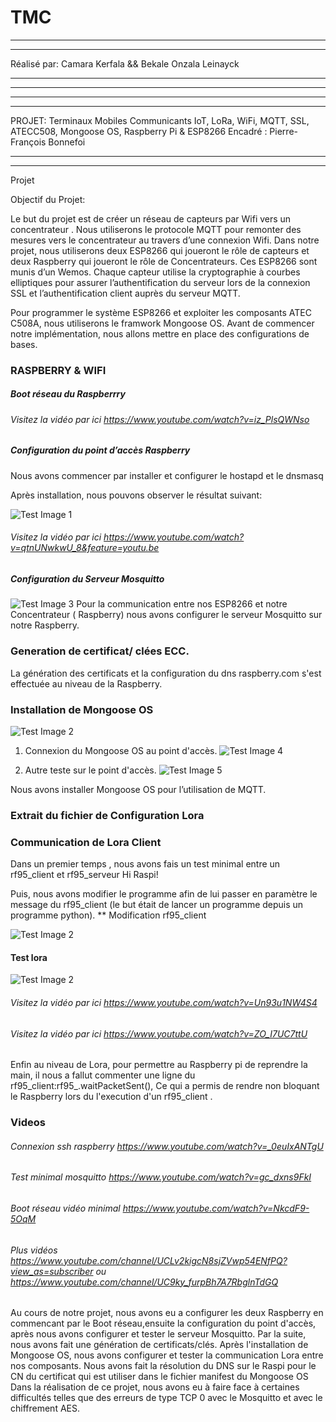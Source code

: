 # TMC

***********************************************************************************************************************
***********************************************************************************************************************
Réalisé par: Camara Kerfala && Bekale Onzala Leinayck
***********************************************************************************************************************
***********************************************************************************************************************

***********************************************************************************************************************
***********************************************************************************************************************
PROJET: Terminaux Mobiles Communicants 
IoT, LoRa, WiFi, MQTT, SSL, ATECC508, Mongoose OS, Raspberry Pi & ESP8266
Encadré : Pierre-François Bonnefoi
***********************************************************************************************************************
***********************************************************************************************************************
Projet 





Objectif du Projet:

Le but du projet est de créer un réseau de capteurs  par Wifi vers un concentrateur .
Nous utiliserons le protocole MQTT pour remonter des mesures vers le concentrateur au travers d’une connexion Wifi.
Dans notre  projet, nous utiliserons deux ESP8266 qui joueront le rôle de capteurs et deux Raspberry qui joueront le rôle de Concentrateurs.  Ces ESP8266 sont munis d’un Wemos.
Chaque capteur utilise la cryptographie à courbes elliptiques pour assurer l’authentification du serveur lors de la connexion SSL et l’authentification client auprès du serveur MQTT.

Pour programmer le  système ESP8266 et exploiter les composants ATEC C508A, nous utiliserons le framwork Mongoose OS.
Avant de commencer notre implémentation, nous allons mettre en place des configurations de bases.











### RASPBERRY & WIFI

##### Boot réseau du Raspberrry

###### Visitez la vidéo par ici  https://www.youtube.com/watch?v=iz_PlsQWNso




##### Configuration du point d’accès Raspberry

Nous avons commencer par  installer et configurer le hostapd et le dnsmasq



Après installation, nous pouvons observer le résultat suivant:


![Test Image 1](images/statushostapd.png)


###### Visitez la vidéo par ici  https://www.youtube.com/watch?v=qtnUNwkwU_8&feature=youtu.be


##### Configuration du Serveur Mosquitto 

![Test Image 3](images/statusmosquitto.png)
Pour la communication entre nos ESP8266 et notre Concentrateur ( Raspberry) nous avons configurer le serveur Mosquitto sur notre Raspberry.






### Generation de certificat/ clées ECC.
La génération des certificats et la configuration du dns raspberry.com s'est effectuée au niveau de la Raspberry.



### Installation de Mongoose OS

![Test Image 2](images/mongoose.png)

1. Connexion du Mongoose OS  au point d'accès.
![Test Image 4](images/imge1.PNG)

2. Autre teste sur le point d'accès.
![Test Image 5](images/Connexion_Wifi.PNG)

Nous avons installer Mongoose OS pour l’utilisation de MQTT.



### Extrait du fichier de Configuration  Lora


### Communication de Lora Client

 Dans un premier temps , nous avons fais un test minimal entre un rf95_client  et rf95_serveur Hi Raspi!


Puis, nous avons modifier le programme afin de lui passer en paramètre le message du rf95_client (le but était de lancer un programme depuis un programme python).
** Modification rf95_client

![Test Image 2](images/loraclient.png)
#### Test lora 
![Test Image 2](images/loratest.png)
###### Visitez la vidéo par ici  https://www.youtube.com/watch?v=Un93u1NW4S4
 
###### Visitez la vidéo par ici  https://www.youtube.com/watch?v=ZO_I7UC7ttU


Enfin au niveau de Lora, pour permettre au Raspberry pi de reprendre la main, il nous a fallut commenter une ligne du rf95_client:rf95_.waitPacketSent(), Ce qui a permis de rendre non bloquant le Raspberry lors du l'execution  d'un rf95_client .


### Videos 
###### Connexion ssh raspberry https://www.youtube.com/watch?v=_0euIxANTgU
###### Test minimal mosquitto https://www.youtube.com/watch?v=gc_dxns9FkI

###### Boot réseau vidéo minimal https://www.youtube.com/watch?v=NkcdF9-5OqM

###### Plus vidéos https://www.youtube.com/channel/UCLv2kigcN8sjZVwp54ENfPQ?view_as=subscriber   ou https://www.youtube.com/channel/UC9ky_furpBh7A7RbglnTdGQ





Au cours de notre projet, nous avons eu a configurer les deux Raspberry en commencant par le Boot réseau,ensuite la configuration du point d'accès, après nous avons configurer et tester le serveur Mosquitto. Par la suite, nous avons fait une génération de certificats/clés. Après l'installation de Mongoose OS, nous avons configurer et tester la communication Lora entre nos composants.
Nous avons fait la résolution du DNS  sur le Raspi pour le CN du certificat qui est utiliser dans le fichier manifest du Mongoose OS
Dans la réalisation de ce projet, nous avons eu à faire face à certaines difficultés telles que des erreurs de type TCP 0 avec le Mosquitto et avec le chiffrement AES.




















   


